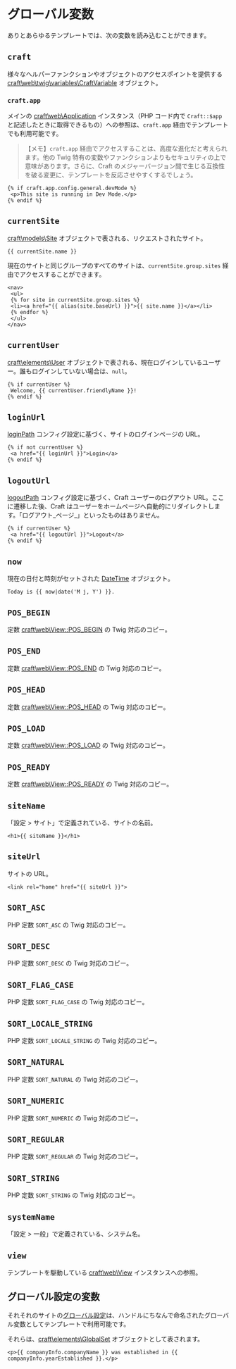 # グローバル変数

ありとあらゆるテンプレートでは、次の変数を読み込むことができます。

## `craft`

様々なヘルパーファンクションやオブジェクトのアクセスポイントを提供する [craft\web\twig\variables\CraftVariable](https://docs.craftcms.com/api/v3/craft-web-twig-variables-craftvariable.html) オブジェクト。

### `craft.app`

メインの [craft\web\Application](https://docs.craftcms.com/api/v3/craft-web-application.html) インスタンス（PHP コード内で `Craft::$app` と記述したときに取得できるもの）への参照は、`craft.app` 経由でテンプレートでも利用可能です。

> 【メモ】`craft.app` 経由でアクセスすることは、高度な進化だと考えられます。他の Twig 特有の変数やファンクションよりもセキュリティの上で意味があります。さらに、Craft のメジャーバージョン間で生じる互換性を破る変更に、テンプレートを反応させやすくするでしょう。

```twig
{% if craft.app.config.general.devMode %}
 <p>This site is running in Dev Mode.</p>
{% endif %}
```

## `currentSite`

[craft\models\Site](https://docs.craftcms.com/api/v3/craft-models-site.html) オブジェクトで表される、リクエストされたサイト。

```twig
{{ currentSite.name }}
```

現在のサイトと同じグループのすべてのサイトは、`currentSite.group.sites` 経由でアクセスすることができます。

```twig
<nav>
 <ul>
 {% for site in currentSite.group.sites %}
 <li><a href="{{ alias(site.baseUrl) }}">{{ site.name }}</a></li>
 {% endfor %}
 </ul>
</nav>
```

## `currentUser`

[craft\elements\User](https://docs.craftcms.com/api/v3/craft-elements-user.html) オブジェクトで表される、現在ログインしているユーザー。誰もログインしていない場合は、`null`。

```twig
{% if currentUser %}
 Welcome, {{ currentUser.friendlyName }}!
{% endif %}
```

## `loginUrl`

[loginPath](https://docs.craftcms.com/api/v3/craft-config-generalconfig.html#$loginPath-detail) コンフィグ設定に基づく、サイトのログインページの URL。

```twig
{% if not currentUser %}
 <a href="{{ loginUrl }}">Login</a>
{% endif %}
```

## `logoutUrl`

[logoutPath](https://docs.craftcms.com/api/v3/craft-config-generalconfig.html#$logoutPath-detail) コンフィグ設定に基づく、Craft ユーザーのログアウト URL。ここに遷移した後、Craft はユーザーをホームページへ自動的にリダイレクトします。「ログアウト_ページ_」といったものはありません。

```twig
{% if currentUser %}
 <a href="{{ logoutUrl }}">Logout</a>
{% endif %}
```

## `now`

現在の日付と時刻がセットされた [DateTime](http://php.net/manual/en/class.datetime.php) オブジェクト。

```twig
Today is {{ now|date('M j, Y') }}.
```

## `POS_BEGIN`

定数 [craft\web\View::POS_BEGIN](https://docs.craftcms.com/api/v3/craft-web-view.html#constants) の Twig 対応のコピー。

## `POS_END`

定数 [craft\web\View::POS_END](https://docs.craftcms.com/api/v3/craft-web-view.html#constants) の Twig 対応のコピー。

## `POS_HEAD`

定数 [craft\web\View::POS_HEAD](https://docs.craftcms.com/api/v3/craft-web-view.html#constants) の Twig 対応のコピー。

## `POS_LOAD`

定数 [craft\web\View::POS_LOAD](https://docs.craftcms.com/api/v3/craft-web-view.html#constants) の Twig 対応のコピー。

## `POS_READY`

定数 [craft\web\View::POS_READY](https://docs.craftcms.com/api/v3/craft-web-view.html#constants) の Twig 対応のコピー。

## `siteName`

「設定 > サイト」で定義されている、サイトの名前。

```twig
<h1>{{ siteName }}</h1>
```

## `siteUrl`

サイトの URL。

```twig
<link rel="home" href="{{ siteUrl }}">
```

## `SORT_ASC`

PHP 定数 `SORT_ASC` の Twig 対応のコピー。

## `SORT_DESC`

PHP 定数 `SORT_DESC` の Twig 対応のコピー。

## `SORT_FLAG_CASE`

PHP 定数 `SORT_FLAG_CASE` の Twig 対応のコピー。

## `SORT_LOCALE_STRING`

PHP 定数 `SORT_LOCALE_STRING` の Twig 対応のコピー。

## `SORT_NATURAL`

PHP 定数 `SORT_NATURAL` の Twig 対応のコピー。

## `SORT_NUMERIC`

PHP 定数 `SORT_NUMERIC` の Twig 対応のコピー。

## `SORT_REGULAR`

PHP 定数 `SORT_REGULAR` の Twig 対応のコピー。

## `SORT_STRING`

PHP 定数 `SORT_STRING` の Twig 対応のコピー。

## `systemName`

「設定 > 一般」で定義されている、システム名。

## `view`

テンプレートを駆動している [craft\web\View](https://docs.craftcms.com/api/v3/craft-web-view.html) インスタンスへの参照。

## グローバル設定の変数

それそれのサイトの[グローバル設定](../globals.md)は、ハンドルにちなんで命名されたグローバル変数としてテンプレートで利用可能です。

それらは、[craft\elements\GlobalSet](https://docs.craftcms.com/api/v3/craft-elements-globalset.html) オブジェクトとして表されます。

```twig
<p>{{ companyInfo.companyName }} was established in {{ companyInfo.yearEstablished }}.</p>
```

